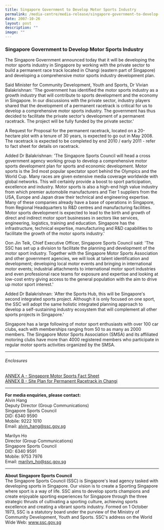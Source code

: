 ```yaml
---
title: Singapore Government to Develop Motor Sports Industry
permalink: /media-centre/media-release/singapore-government-to-develop-motor-sports-industry/
date: 2007-10-26
layout: post
description: ""
image: ""
---
```

### **Singapore Government to Develop Motor Sports Industry**

The Singapore Government announced today that it will be developing the motor sports industry in Singapore by working with the private sector to build a permanent race track located in Changi (eastern part of Singapore) and developing a comprehensive motor sports industry development plan.

Said Minister for Community Development, Youth and Sports, Dr Vivian Balakrishnan: 'The government has identified the motor sports industry as a growth industry that will contribute to sports development and the economy in Singapore. In our discussions with the private sector, industry players shared that the development of a permanent racetrack is critical for us to develop a comprehensive motor sports industry. The government has thus decided to facilitate the private sector's development of a permanent racetrack. The project will be fully funded by the private sector.'

A Request for Proposal for the permanent racetrack, located on a 20-hectare plot with a tenure of 30 years, is expected to go out in May 2008. The racetrack is expected to be completed by end 2010 / early 2011 - refer to fact sheet for details on racetrack.

Added Dr Balakrishnan: 'The Singapore Sports Council will head a cross government agency working group to develop a comprehensive motor sports development plan for sports and economic development. Motor sports is the 3rd most popular spectator sport behind the Olympics and the World Cup. Many races are given extensive media coverage worldwide with global networks. This will certainly provide a boost to sport participation, excellence and industry. Motor sports is also a high-end high value industry from which premier automobile manufacturers and Tier 1 suppliers from the USA, Europe and Japan draw their technical and engineering expertise. Many of these companies already have a base of operations in Singapore, from Regional Headquarters to R&D centres and manufacturing facilities. Motor sports development is expected to lead to the birth and growth of direct and indirect motor sport businesses in sectors like services, engineering, logistics, training and education. Singapore has the infrastructure, technical expertise, manufacturing and R&D capabilities to facilitate the growth of the motor sports industry.'

Oon Jin Teik, Chief Executive Officer, Singapore Sports Council said: 'The SSC has set up a division to facilitate the planning and development of the motor sport industry. Together with the Singapore Motor Sports Association and other government agencies, we will look at talent identification and development; developing local motor events and bringing in international motor events; industrial attachments to international motor sport industries and even professional race teams for exposure and expertise and looking at low-cost entry giving access to the general population with the aim to drive up motor sport interest.'

Added Dr Balakrishnan: 'After the Sports Hub, this will be Singapore's second integrated sports project. Although it is only focused on one sport, the SSC will adopt the same holistic integrated planning approach to develop a self-sustaining industry ecosystem that will complement all other sports projects in Singapore.'

Singapore has a large following of motor sport enthusiasts with over 100 car clubs, each with memberships ranging from 50 to as many as 2000 members. The Singapore Motor Sports Association (SMSA) and its affiliated motoring clubs have more than 4000 registered members who participate in regular motor sports activities organized by the SMSA.

---

###### Enclosures

[ANNEX A - Singapore Motor Sports Fact Sheet](/files/Media%20Centre/Media%20Release/2007/October/ANNEX20A.pdf)<br>
[ANNEX B - Site Plan for Permanent Racetrack in Changi](/images/Media%20Centre/Media%20Release/2007/October/Motorsport20Site20Map.jpeg)

---

**For media enquiries, please contact:**
<br>
Alvin Hang
<br>
Deputy Director (Group Communications)
<br>
Singapore Sports Council
<br>
DID: 6340 9590
<br>
Mobile: 9222 1010
<br>
Email: [alvin_hang@ssc.gov.sg](mailto:alvin_hang@ssc.gov.sg)

Marilyn Ho
<br>
Director (Group Communications)
<br>
Singapore Sports Council
<br>
DID: 6340 9591
<br>
Mobile: 9753 7976
<br>
Email: [marilyn_ho@ssc.gov.sg](mailto:marilyn_ho@ssc.gov.sg)

---

**About Singapore Sports Council**
<br>
The Singapore Sports Council (SSC) is Singapore's lead agency tasked with developing sports in Singapore. Our vision is to create a Sporting Singapore where sport is a way of life. SSC aims to develop sports champions and create enjoyable sporting experiences for Singapore through the three strategic thrusts of cultivating a sporting culture, achieving sports excellence and creating a vibrant sports industry. Formed on 1 October 1973, SSC is a statutory board under the purview of the Ministry of Community Development, Youth and Sports. SSC's address on the World Wide Web: www.ssc.gov.sg